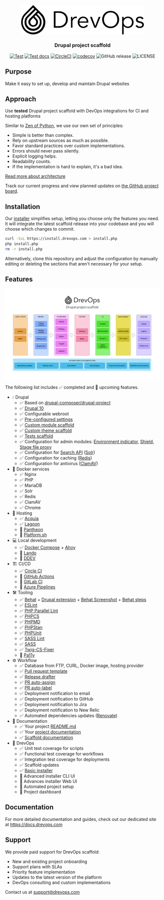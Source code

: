 <div align="center">
  <picture>
    <source media="(prefers-color-scheme: dark)" srcset=".scaffold/docs/content/assets/logo-horiz-dark.png">
    <img width="400" src=".scaffold/docs/content/assets/logo-horiz-light.png" alt="DrevOps Logo">
  </picture>
</div>

<h3 align="center">Drupal project scaffold</h3>

<div align="center">

[![Test](https://github.com/drevops/scaffold/actions/workflows/scaffold-test-common.yml/badge.svg)](https://github.com/drevops/scaffold/actions/workflows/scaffold-test-common.yml)
[![Test docs](https://github.com/drevops/scaffold/actions/workflows/scaffold-test-docs.yml/badge.svg)](https://github.com/drevops/scaffold/actions/workflows/scaffold-test-docs.yml)
[![CircleCI](https://circleci.com/gh/drevops/scaffold.svg?style=shield)](https://circleci.com/gh/drevops/scaffold)
[![codecov](https://codecov.io/gh/drevops/scaffold/graph/badge.svg?token=YDTAEWWT5H)](https://codecov.io/gh/drevops/scaffold)
![GitHub release](https://img.shields.io/github/v/release/drevops/scaffold?logo=github)
![LICENSE](https://img.shields.io/github/license/drevops/scaffold)

</div>

## Purpose

Make it easy to set up, develop and maintain Drupal websites

## Approach

Use **tested** Drupal project scaffold with DevOps integrations for CI and hosting platforms

Similar to [Zen of Python](https://www.python.org/dev/peps/pep-0020/), we use our own set of principles:

* Simple is better than complex.
* Rely on upstream sources as much as possible.
* Favor standard practices over custom implementations.
* Errors should never pass silently.
* Explicit logging helps.
* Readability counts.
* If the implementation is hard to explain, it's a bad idea.

[Read more about architecture](https://docs.drevops.com/latest/introduction/architecture/)

Track our current progress and view planned updates on [the GitHub project board](https://github.com/orgs/drevops/projects/2/views/1).

## Installation

Our [installer](https://github.com/drevops/installer) simplifies setup, letting you choose only the features you need. It will integrate the latest scaffold release into your codebase and you will choose which changes to commit.

```bash
curl -SsL https://install.drevops.com > install.php
php install.php
rm -r install.php
```

Alternatively, clone this repository and adjust the configuration by manually editing or deleting the sections that aren't necessary for your setup.

## Features

<div align="center">
  <picture>
    <source media="(prefers-color-scheme: dark)" srcset=".scaffold/docs/content/assets/diagram-dark.png">
    <img src=".scaffold/docs/content/assets/diagram-light.png" alt="DrevOps diagram">
  </picture>
</div>

The following list includes ✅ completed and 🚧 upcoming features.

* 💧 Drupal
  * ✅ Based on [drupal-composer/drupal-project](https://github.com/drupal-composer/drupal-project)
  * ✅ [Drupal 10](https://www.drupal.org/project/drupal)
  * ✅ Configurable webroot
  * ✅ [Pre-configured settings](web/sites/default/settings.php)
  * ✅ [Custom module scaffold](web/modules/custom/ys_core)
  * ✅ [Custom theme scaffold](web/themes/custom/your_site_theme)
  * ✅ [Tests scaffold](web/modules/custom/ys_core/tests)
  * ✅ Configuration for admin modules: [Environment indicator](https://www.drupal.org/project/environment_indicator), [Shield](https://www.drupal.org/project/shield), [Stage file proxy](https://www.drupal.org/project/stage_file_proxy)
  * ✅ Configuration for [Search API](https://www.drupal.org/project/search_api) ([Solr](https://www.drupal.org/project/search_api_solr))
  * ✅ Configuration for caching ([Redis](https://www.drupal.org/project/redis))
  * ✅ Configuration for antivirus ([ClamAV](https://www.drupal.org/project/clamav))
* 🐳 Docker services
  * ✅ Nginx
  * ✅ PHP
  * ✅ MariaDB
  * ✅ Solr
  * ✅ Redis
  * ✅ ClamAV
  * ✅ Chrome
* 🏨 Hosting
  * ✅ [Acquia](https://www.acquia.com/)
  * ✅ [Lagoon](https://github.com/uselagoon/lagoon)
  * 🚧 [Pantheon](https://pantheon.io/)
  * 🚧 [Platform.sh](https://platform.sh/)
* 💻 Local development
  * ✅ [Docker Compose](https://docs.docker.com/compose/) + [Ahoy](https://github.com/ahoy-cli/ahoy)
  * 🚧 [Lando](https://lando.dev/)
  * 🚧 [DDEV](https://ddev.readthedocs.io/)
* 🏗️ CI/CD
  * ✅ [Circle CI](https://circleci.com/)
  * 🚧 [GitHub Actions](https://github.com/features/actions)
  * 🚧 [GitLab CI](https://docs.gitlab.com/ee/ci/)
  * 🚧 [Azure Pipelines](https://azure.microsoft.com/en-us/services/devops/pipelines/)
* 🛠️ Tooling
  * ✅ [Behat](https://docs.behat.org/en/latest/) + [Drupal extension](https://github.com/jhedstrom/drupalextension) + [Behat Screenshot](https://github.com/drevops/behat-screenshot) + [Behat steps](https://github.com/drevops/behat-steps)
  * ✅ [ESLint](https://eslint.org/)
  * ✅ [PHP Parallel Lint](https://github.com/php-parallel-lint/PHP-Parallel-Lint)
  * ✅ [PHPCS](https://github.com/squizlabs/PHP_CodeSniffer)
  * ✅ [PHPMD](https://phpmd.org/)
  * ✅ [PHPStan](https://github.com/phpstan/phpstan)
  * ✅ [PHPUnit](https://phpunit.de/)
  * ✅ [SASS Lint](https://github.com/sasstools/sass-lint)
  * ✅ [SASS](https://sass-lang.com/)
  * ✅ [Twig-CS-Fixer](https://github.com/VincentLanglet/Twig-CS-Fixer)
  * 🚧 [Pa11y](https://pa11y.org/)
* ⚙️ Workflow
  * ✅ Database from FTP, CURL, Docker image, hosting provider
  * ✅ [Pull request template](.github/PULL_REQUEST_TEMPLATE.md)
  * ✅ [Release drafter](https://github.com/release-drafter/release-drafter)
  * ✅ [PR auto-assign](https://github.com/toshimaru/auto-author-assign)
  * ✅ [PR auto-label](https://github.com/eps1lon/actions-label-merge-conflict)
  * ✅ Deployment notification to email
  * ✅ Deployment notification to GitHub
  * ✅ Deployment notification to Jira
  * ✅ Deployment notification to New Relic
  * ✅ Automated dependencies updates ([Renovate](https://www.mend.io/renovate/))
* 📖 Documentation
  * ✅ Your project [README.md](README.dist.md)
  * ✅ Your [project documentation](docs)
  * ✅ [Scaffold documentation](https://docs.drevops.com/)
* 🧪 DrevOps
  * ✅ Unit test coverage for scripts
  * ✅ Functional test coverage for workflows
  * ✅ Integration test coverage for deployments
  * ✅ Scaffold updates
  * ✅ [Basic installer](https://install.drevops.com/)
  * 🚧 Advanced installer CLI UI
  * 🚧 Advances installer Web UI
  * 🚧 Automated project setup
  * 🚧 Project dashboard

## Documentation

For more detailed documentation and guides, check out our dedicated site at https://docs.drevops.com

## Support

We provide paid support for DrevOps scaffold:

- New and existing project onboarding
- Support plans with SLAs
- Priority feature implementation
- Updates to the latest version of the platform
- DevOps consulting and custom implementations

Contact us at support@drevops.com
